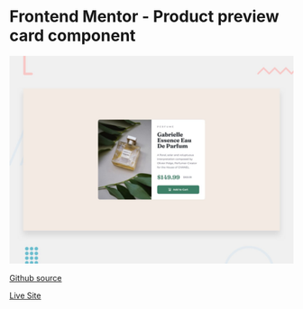 # Frontend Mentor - Product preview card component

![Design preview for the Product preview card component coding challenge](./design/desktop-preview.jpg)

[Github source](https://github.com/barriedirk/frontend-mentor-exercise-05-product-preview-card-component)


[Live Site](https://barriedirk.github.io/frontend-mentor-exercise-05-product-preview-card-component)
